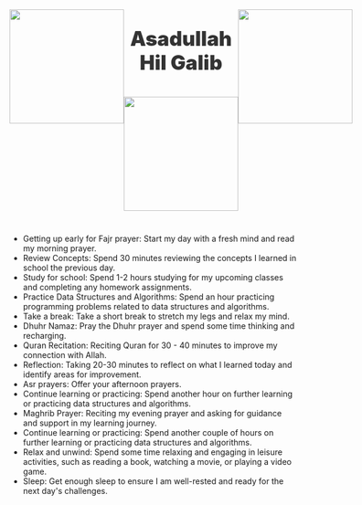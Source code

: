 <div style="display: flex; justify-content: space-between;">
  <div>
     <img style="width: 200px; height: 200px;" src="https://static.vecteezy.com/system/resources/previews/005/112/706/original/cartoon-cute-boy-go-to-school-with-backpack-free-vector.jpg" />
  </div>
  <div style="text-align: center;">
     <h2 style="color: #333; font-size: 35px; font-weight: 900; margin-top: 30px; padding:0px;"> Asadullah Hil Galib</h2>
        <img style="width: 200px; margin-top: 10px;" src="https://leflair-assets.storage.googleapis.com/5d6711b4437ef5c61be42210.png" />
  </div>
  <div>
   <img style="width: 200px; height: 200px;" src="https://static.vecteezy.com/system/resources/previews/005/112/458/non_2x/cartoon-happy-little-boy-raising-hands-free-vector.jpg" />
  </div>
</div>

<ul style="margin-top: 40px;">
  <li>Getting up early for Fajr prayer: Start my day with a fresh mind and read my morning prayer.</li>
  <li>Review Concepts: Spend 30 minutes reviewing the concepts I learned in school the previous day.</li>
  <li>Study for school: Spend 1-2 hours studying for my upcoming classes and completing any homework assignments.</li>
  <li>Practice Data Structures and Algorithms: Spend an hour practicing programming problems related to data structures and algorithms.</li>
  <li>Take a break: Take a short break to stretch my legs and relax my mind.</li>
  <li>Dhuhr Namaz: Pray the Dhuhr prayer and spend some time thinking and recharging.</li>
  <li>Quran Recitation: Reciting Quran for 30 - 40 minutes to improve my connection with Allah.</li>
  <li>Reflection: Taking 20-30 minutes to reflect on what I learned today and identify areas for improvement.</li>
  <li>Asr prayers: Offer your afternoon prayers.</li>
  <li>Continue learning or practicing: Spend another hour on further learning or practicing data structures and algorithms.</li>
  <li>Maghrib Prayer: Reciting my evening prayer and asking for guidance and support in my learning journey.</li>
  <li>Continue learning or practicing: Spend another couple of hours on further learning or practicing data structures and algorithms.</li>
  <li>Relax and unwind: Spend some time relaxing and engaging in leisure activities, such as reading a book, watching a movie, or playing a video game.</li>
  <li>Sleep: Get enough sleep to ensure I am well-rested and ready for the next day's challenges.</li>
</ul>
